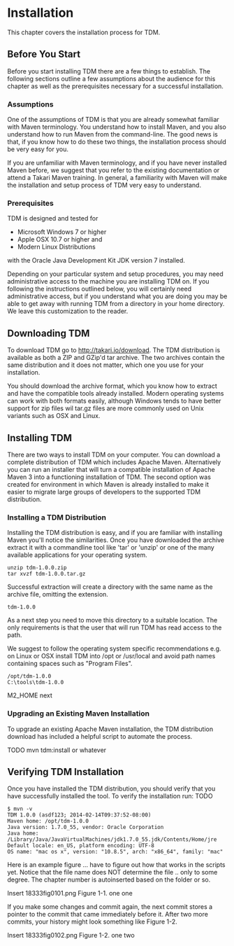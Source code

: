 # Installation

This chapter covers the installation process for TDM.

## Before You Start

Before you start installing TDM there are a few things to establish. The
following sections outline a few assumptions about the audience for this chapter
as well as the prerequisites necessary for a successful installation.

### Assumptions

One of the assumptions of TDM is that you are already somewhat familiar with
Maven terminology. You understand how to install Maven, and you also understand
how to run Maven from the command-line. The good news is that, if you know how
to do these two things, the installation process should be very easy for you.

If you are unfamiliar with Maven terminology, and if you have never installed
Maven before, we suggest that you refer to the existing documentation or attend
a Takari Maven training. In general, a familiarity with Maven will make the
installation and setup process of TDM very easy to understand.

### Prerequisites

TDM is designed and tested for 

* Microsoft Windows 7 or higher
* Apple OSX 10.7 or higher and 
* Modern Linux Distributions

with the Oracle Java Development Kit JDK version 7 installed.

Depending on your particular system and setup procedures, you may need
administrative access to the machine you are installing TDM on. If you following
the instructions outlined below, you will certainly need administrative access,
but if you understand what you are doing you may be able to get away with
running TDM from a directory in your home directory. We leave this customization
to the reader.

## Downloading TDM

To download TDM go to http://takari.io/download. The TDM distribution is
available as both a ZIP and GZip'd tar archive. The two archives contain the
same distribution and it does not matter, which one you use for your
installation. 

You should download the archive format, which you know how to extract and have
the compatible tools already installed. Modern operating systems can work with
both formats easily, although Windows tends to have better support for zip files
wil tar.gz files are more commonly used on Unix variants such as OSX and Linux.

## Installing TDM

There are two ways to install TDM on your computer. You can download a complete
distribution of TDM which includes Apache Maven. Alternatively you can run an
installer that will turn a compatible installation of Apache Maven 3 into a
functioning installation of TDM. The second option was created for environment
in which Maven is already installed to make it easier to migrate large groups of
developers to the supported TDM distribution.

### Installing a TDM Distribution

Installing the TDM distribution is easy, and if you are familiar with
installing Maven you'll notice the similarities. Once you have downloaded the
archive extract it with a commandline tool like 'tar' or 'unzip' or one of the
many available applications for your operating system.

    unzip tdm-1.0.0.zip 
    tar xvzf tdm-1.0.0.tar.gz

Successful extraction will create a directory with the same name as the archive
file, omitting the extension.

    tdm-1.0.0

As a next step you need to move this directory to a suitable location. The
only requirements is that the user that will run TDM has read access to the
path.

We suggest to follow the operating system specific recommendations e.g. on
Linux or OSX install TDM into /opt or /usr/local and avoid path names containing
spaces such as "Program Files".

    /opt/tdm-1.0.0
    C:\tools\tdm-1.0.0

M2_HOME next

### Upgrading an Existing Maven Installation

To upgrade an existing Apache Maven installation, the TDM distribution download
has included a helpful script to automate the process.

TODO
    mvn tdm:install or whatever


## Verifying TDM Installation

Once you have installed the TDM distribution, you should verify that you have
successfully installed the tool. To verify the installation run:
TODO

    $ mvn -v
    TDM 1.0.0 (asdf123; 2014-02-14T09:37:52-08:00)
    Maven home: /opt/tdm-1.0.0
    Java version: 1.7.0_55, vendor: Oracle Corporation
    Java home: /Library/Java/JavaVirtualMachines/jdk1.7.0_55.jdk/Contents/Home/jre
    Default locale: en_US, platform encoding: UTF-8
    OS name: "mac os x", version: "10.8.5", arch: "x86_64", family: "mac"


Here is an example figure ... have to figure out how that works in the scripts
yet. Notice that the file name does NOT determine the file .. only to some
degree. The chapter number is autoinserted based on the folder or so.

Insert 18333fig0101.png
Figure 1-1. one one

If you make some changes and commit again, the next commit stores a pointer to
the commit that came immediately before it. After two more commits, your history
might look something like Figure 1-2.

Insert 18333fig0102.png
Figure 1-2. one two
